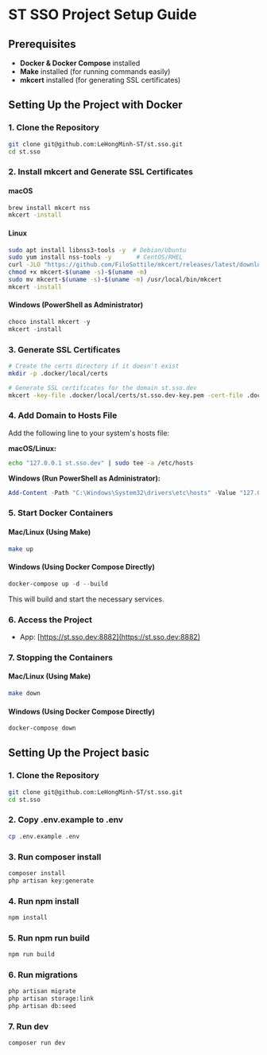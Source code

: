 
# ST SSO Project Setup Guide

## Prerequisites

- **Docker & Docker Compose** installed
- **Make** installed (for running commands easily)
- **mkcert** installed (for generating SSL certificates)

## Setting Up the Project with Docker

### 1. Clone the Repository
```sh
git clone git@github.com:LeHongMinh-ST/st.sso.git
cd st.sso
```

### 2. Install mkcert and Generate SSL Certificates

#### macOS
```sh
brew install mkcert nss
mkcert -install
```

#### Linux
```sh
sudo apt install libnss3-tools -y  # Debian/Ubuntu
sudo yum install nss-tools -y       # CentOS/RHEL
curl -JLO "https://github.com/FiloSottile/mkcert/releases/latest/download/mkcert-$(uname -s)-$(uname -m)"
chmod +x mkcert-$(uname -s)-$(uname -m)
sudo mv mkcert-$(uname -s)-$(uname -m) /usr/local/bin/mkcert
mkcert -install
```

#### Windows (PowerShell as Administrator)
```powershell
choco install mkcert -y
mkcert -install
```

### 3. Generate SSL Certificates
```sh
# Create the certs directory if it doesn't exist
mkdir -p .docker/local/certs

# Generate SSL certificates for the domain st.sso.dev
mkcert -key-file .docker/local/certs/st.sso.dev-key.pem -cert-file .docker/local/certs/st.sso.dev.pem st.sso.dev localhost 127.0.0.1 ::1
```

### 4. Add Domain to Hosts File
Add the following line to your system's hosts file:

**macOS/Linux:**
```sh
echo "127.0.0.1 st.sso.dev" | sudo tee -a /etc/hosts
```

**Windows (Run PowerShell as Administrator):**
```powershell
Add-Content -Path "C:\Windows\System32\drivers\etc\hosts" -Value "127.0.0.1 st.sso.dev"
```

### 5. Start Docker Containers

#### Mac/Linux (Using Make)
```sh
make up
```

#### Windows (Using Docker Compose Directly)
```powershell
docker-compose up -d --build
```
This will build and start the necessary services.

### 6. Access the Project
- App: [https://st.sso.dev:8882](https://st.sso.dev:8882)

### 7. Stopping the Containers

#### Mac/Linux (Using Make)
```sh
make down
```

#### Windows (Using Docker Compose Directly)
```powershell
docker-compose down

```

## Setting Up the Project basic

### 1. Clone the Repository
```sh
git clone git@github.com:LeHongMinh-ST/st.sso.git
cd st.sso
```
### 2. Copy .env.example to .env
```sh
cp .env.example .env
```
### 3. Run composer install
```sh
composer install
php artisan key:generate
```
### 4. Run npm install
```sh
npm install
```
### 5. Run npm run build
```sh
npm run build
```

### 6. Run migrations
```sh
php artisan migrate
php artisan storage:link
php artisan db:seed
```

### 7. Run dev
```sh
composer run dev  
```

